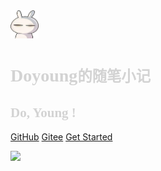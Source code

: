 <style>
@font-face {
  font-family: "Apple Chancery";
  src: url("static/font/Apple Chancery.ttf");
}
</style>

<img src="static/avat.png" width="45" height="45">

# <span style="font-family: Apple Chancery; color: lightGray">Doyoung<small>的随笔小记</small></span>

## <span style="font-family: Apple Chancery; color: lightGray">Do, Young !</span>

[GitHub](https://github.com/DoYoungDo)
[Gitee](https://gitee.com/DoyoungDo)
[Get Started](/README)

<!-- ![](static/bg.webp) -->
![](static/79.gif)